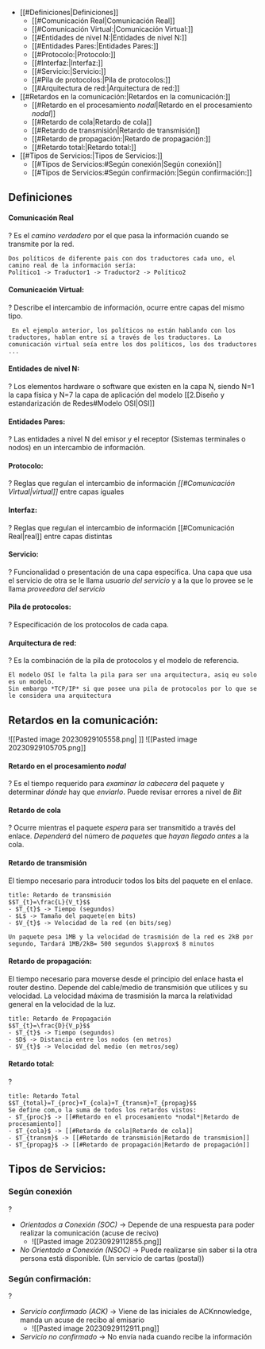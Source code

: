 - [[#Definiciones|Definiciones]]
	- [[#Comunicación Real|Comunicación Real]]
	- [[#Comunicación Virtual:|Comunicación Virtual:]]
	- [[#Entidades de nivel N:|Entidades de nivel N:]]
	- [[#Entidades Pares:|Entidades Pares:]]
	- [[#Protocolo:|Protocolo:]]
	- [[#Interfaz:|Interfaz:]]
	- [[#Servicio:|Servicio:]]
	- [[#Pila de protocolos:|Pila de protocolos:]]
	- [[#Arquitectura de red:|Arquitectura de red:]]
- [[#Retardos en la comunicación:|Retardos en la comunicación:]]
	- [[#Retardo en el procesamiento *nodal*|Retardo en el procesamiento *nodal*]]
	- [[#Retardo de cola|Retardo de cola]]
	- [[#Retardo de transmisión|Retardo de transmisión]]
	- [[#Retardo de propagación:|Retardo de propagación:]]
	- [[#Retardo total:|Retardo total:]]
- [[#Tipos de Servicios:|Tipos de Servicios:]]
	- [[#Tipos de Servicios:#Según conexión|Según conexión]]
	- [[#Tipos de Servicios:#Según confirmación:|Según confirmación:]]


## Definiciones
#### Comunicación Real
?
Es el *camino verdadero* por el que pasa la información cuando se transmite por la red. <!--SR:!2024-01-07,5,226-->

```ad-example
Dos políticos de diferente pais con dos traductores cada uno, el camino real de la información sería:
Político1 -> Traductor1 -> Traductor2 -> Político2 
```

#### Comunicación Virtual:
?
Describe el intercambio de información, ocurre entre capas del mismo tipo. <!--SR:!2024-01-05,3,226-->

```ad-example
 En el ejemplo anterior, los políticos no están hablando con los traductores, hablan entre sí a través de los traductores. La comunicación virtual seía entre los dos políticos, los dos traductores ...
```

#### Entidades de nivel N:
?
Los elementos hardware o software que existen en la capa N, siendo N=1 la capa física y N=7 la capa de aplicación del modelo [[2.Diseño y estandarización de Redes#Modelo OSI|OSI]] <!--SR:!2024-01-05,3,226--> 

#### Entidades Pares:
?
Las entidades a nivel N del emisor y el receptor (Sistemas terminales o nodos) en un intercambio de información. <!--SR:!2024-01-05,3,226-->

#### Protocolo:
?
Reglas que regulan el intercambio de información *[[#Comunicación Virtual|virtual]]* entre capas iguales <!--SR:!2024-01-05,3,230-->

#### Interfaz:
?
Reglas que regulan el intercambio de información [[#Comunicación Real|real]] entre capas distintas <!--SR:!2024-01-03,1,186-->

#### Servicio:
?
Funcionalidad o presentación de una capa específica. Una capa que usa el servicio de otra se le llama *usuario del servicio* y a la que lo provee se le llama *proveedora del servicio* <!--SR:!2024-01-03,1,186-->

#### Pila de protocolos:
?
Especificación de los protocolos de cada capa. <!--SR:!2024-01-05,3,226-->

#### Arquitectura de red:
?
Es la combinación de la pila de protocolos y el modelo de referencia. <!--SR:!2024-01-05,3,230-->

```ad-example
El modelo OSI le falta la pila para ser una arquitectura, asiq eu solo es un modelo.
Sin embargo *TCP/IP* si que posee una pila de protocolos por lo que se le considera una arquitectura
```


## Retardos en la comunicación:
![[Pasted image 20230929105558.png| ]] 
![[Pasted image 20230929105705.png]]

#### Retardo en el procesamiento *nodal*
?
Es el tiempo requerido para *examinar la cabecera* del paquete y determinar *dónde* hay que *enviarlo*. Puede revisar errores a nivel de *Bit* <!--SR:!2024-01-03,1,186-->

#### Retardo de cola
?
Ocurre mientras el paquete *espera* para ser transmitido a través del enlace. *Dependerá* del número de *paquetes* que *hayan llegado antes* a la cola. <!--SR:!2024-01-07,5,246-->

#### Retardo de transmisión
El tiempo necesario para introducir todos los bits del paquete en el enlace.

```ad-important
title: Retardo de transmisión
$$T_{t}=\frac{L}{V_t}$$
- $T_{t}$ -> Tiempo (segundos)
- $L$ -> Tamaño del paquete(en bits)
- $V_{t}$ -> Velocidad de la red (en bits/seg)
```
```ad-example
Un paquete pesa 1MB y la velocidad de trasmisión de la red es 2kB por segundo, Tardará 1MB/2kB= 500 segundos $\approx$ 8 minutos
```

#### Retardo de propagación:
El tiempo necesario para moverse desde el principio del enlace hasta el router destino. Depende del cable/medio de transmisión que utilices y su velocidad. La velocidad máxima de trasmisión la marca la relatividad general en la velocidad de la luz.

```ad-important
title: Retardo de Propagación
$$T_{t}=\frac{D}{V_p}$$
- $T_{t}$ -> Tiempo (segundos)
- $D$ -> Distancia entre los nodos (en metros)
- $V_{t}$ -> Velocidad del medio (en metros/seg)
```

#### Retardo total:
?
```ad-important
title: Retardo Total
$$T_{total}=T_{proc}+T_{cola}+T_{transm}+T_{propag}$$
Se define com,o la suma de todos los retardos vistos:
- $T_{proc}$ -> [[#Retardo en el procesamiento *nodal*|Retardo de procesamiento]]
- $T_{cola}$ -> [[#Retardo de cola|Retardo de cola]]
- $T_{transm}$ -> [[#Retardo de transmisión|Retardo de transmision]]
- $T_{propag}$ -> [[#Retardo de propagación|Retardo de propagación]]
```
<!--SR:!2024-01-05,3,226-->


## Tipos de Servicios:

### Según conexión
?
- *Orientados a Conexión (SOC)* -> Depende de una respuesta para poder realizar la comunicación (acuse de recivo)
	- ![[Pasted image 20230929112855.png]]
- *No Orientado a Conexión (NSOC)* -> Puede realizarse sin saber si la otra persona está disponible. (Un servicio de cartas (postal)) <!--SR:!2024-01-08,6,246-->

### Según confirmación:
?
- *Servicio confirmado (ACK)* -> Viene de las iniciales de ACKnnowledge, manda un acuse de recibo al emisario
	- ![[Pasted image 20230929112911.png]]
- *Servicio no confirmado* -> No envía nada cuando recibe la información <!--SR:!2024-01-03,1,206-->


